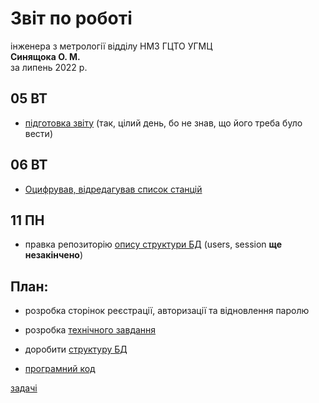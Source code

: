 # Звіт по роботі
інженера з метрології відділу НМЗ ГЦТО УГМЦ  
**Синящока О. М.**  
за липень 2022 р.  


## 05 ВТ
- [підготовка звіту](../06) (так, цілий день, бо не знав, що його треба було вести)

## 06 ВТ

- [Оцифрував, відредагував список станцій](https://github.com/ukrmeteo/meteqdb-decs/tree/main/branches)

## 11 ПН

- правка репозиторію [опису структури БД](https://github.com/ukrmeteo/meteqdb-decs) (users, session **ще незакінчено**)

## План:
- розробка сторінок реєстрації, авторизації та відновлення паролю


- розробка [технічного завдання](https://github.com/ukrmeteo/meteqdb-prd)
- доробити [структуру БД](https://github.com/ukrmeteo/meteqdb-decs) 
- [програмний код](https://github.com/ukrmeteo/meteqdb-src)

[задачі](https://github.com/ukrmeteo/meteqdb-src/issues)
